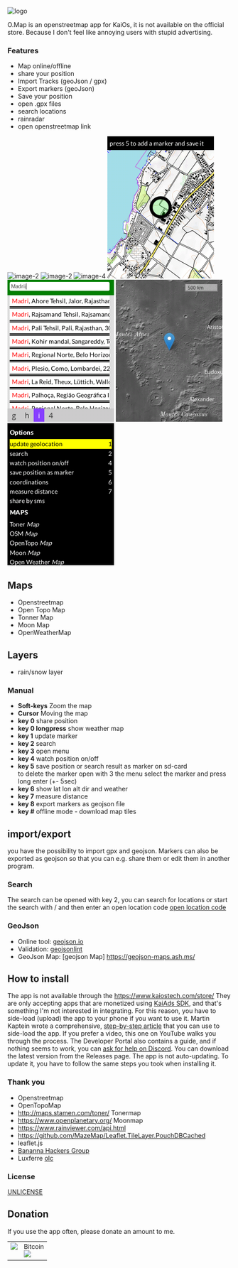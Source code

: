 ![logo](/images/logo.png)

O.Map is an openstreetmap app for KaiOs, it is not available on the official store.
Because I don't feel like annoying users with stupid advertising.

### Features

- Map online/offline
- share your position
- Import Tracks (geoJson / gpx)
- Export markers (geoJson)
- Save your position
- open .gpx files
- search locations
- rainradar
- open openstreetmap link

![image-2](/images/image-2.png)
![image-2](/images/image-3.png)
![image-4](/images/image-4.png)
![image-5](/images/image-5.png)
![image-6](/images/image-6.png)
![image-7](/images/image-7.png)
![image-8](/images/image-8.png)

## Maps

- Openstreetmap
- Open Topo Map
- Tonner Map
- Moon Map
- OpenWeatherMap

## Layers

- rain/snow layer

### Manual

- **Soft-keys** Zoom the map
- **Cursor** Moving the map
- **key 0** share position
- **key 0 longpress** show weather map
- **key 1** update marker
- **key 2** search
- **key 3** open menu
- **key 4** watch position on/off
- **key 5** save position or search result as marker on sd-card <br>
  to delete the marker open with 3 the menu select the marker and press long enter (+- 5sec)
- **key 6** show lat lon alt dir and weather
- **key 7** measure distance
- **key 8** export markers as geojson file
- **key #** offline mode - download map tiles

## import/export

you have the possibility to import gpx and geojson. Markers can also be exported as geojson so that you can e.g. share them or edit them in another program.

### Search

The search can be opened with key 2, you can search for locations or start the search with / and then enter an open location code
[open location code](https://en.wikipedia.org/wiki/Open_Location_Code)

### GeoJson

- Online tool: [geojson.io](http://geojson.io/#map=1/-55/228)
- Validation: [geojsonlint](http://geojsonlint.com/)
- GeoJson Map: [geojson Map] https://geojson-maps.ash.ms/

## How to install

The app is not available through the https://www.kaiostech.com/store/ They are only accepting apps that are monetized using <a href="https://developer.kaiostech.com/submit-to-kaistore">KaiAds SDK</a>, and that's something I'm not interested in integrating.
For this reason, you have to side-load (upload) the app to your phone if you want to use it.
Martin Kaptein wrote a comprehensive, <a href="https://www.martinkaptein.com/blog/sideloading-and-deploying-apps-to-kai-os/">step-by-step article</a> that you can use to side-load the app. If you prefer a video, this one on YouTube walks you through the process.
The Developer Portal also contains a guide, and if nothing seems to work, you can <a href="https://discord.com/invite/rQ93zEu">ask for help on Discord</a>.
You can download the latest version from the Releases page.
The app is not auto-updating. To update it, you have to follow the same steps you took when installing it.

### Thank you

- Openstreetmap
- OpenTopoMap
- http://maps.stamen.com/toner/ Tonermap
- https://www.openplanetary.org/ Moonmap
- https://www.rainviewer.com/api.html
- https://github.com/MazeMap/Leaflet.TileLayer.PouchDBCached
- leaflet.js
- [Bananna Hackers Group](https://groups.google.com/forum/?utm_medium=email&utm_source=footer#!forum/bananahackers)
- Luxferre [olc](https://gist.github.com/plugnburn/95de231ff94130f1de8eb2a2afaf8516)

### License

[UNLICENSE](UNLICENSE)

## Donation

If you use the app often, please donate an amount to me.
<br>

<table class="border-0"> 
  <tr class="border-0" >
    <td valign="top" class="border-0">
        <div>
            <a href="https://paypal.me/strukturart?locale.x=de_DE" target="_blank">
                <img src="/images/paypal.png" width="120px">
            </a>
        </div>
    </td>
    <td valign="top" class="border-0">
        <div>
            <div>Bitcoin</div>
            <img src="/images/bitcoin_rcv.png" width="120px">
        </div>
    </td>
  </tr>
 </table>
